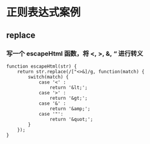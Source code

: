 # 正则表达式案例

## replace

### 写一个 escapeHtml 函数，将 <, >, &, “ 进行转义

```
function escapeHtml(str) {
    return str.replace(/["<>&]/g, function(match) {
        switch(match) {
            case '<' :
                return '&lt;';
            case '>' :
                return '&gt;';
            case '&' :
                return '&amp;';
            case '"':
                return '&quot;';
        }
    });
}
```

